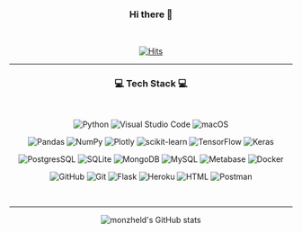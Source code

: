 <div align="center">
  
### Hi there 👋
<br>

[![Hits](https://hits.seeyoufarm.com/api/count/incr/badge.svg?url=https%3A%2F%2Fgithub.com%2Fmonzheld&count_bg=%23DAEFFF&title_bg=%23555555&icon=&icon_color=%23E7E7E7&title=high+five%21&edge_flat=false)](https://hits.seeyoufarm.com)


---------------------------------------
### 💻 Tech Stack 💻

<br>

![Python](https://img.shields.io/badge/Python-3776AB?style=for-the-badge&logo=Python&logoColor=white) 
![Visual Studio Code](https://img.shields.io/badge/Visual%20Studio%20Code-007ACC?style=for-the-badge&logo=Visual%20Studio%20Code&logoColor=white)
![macOS](https://img.shields.io/badge/macOS-000000?style=for-the-badge&logo=macOS&logoColor=white)

![Pandas](https://img.shields.io/badge/pandas-150458?style=for-the-badge&logo=pandas&logoColor=white)
![NumPy](https://img.shields.io/badge/NumPy-013243?style=for-the-badge&logo=NumPy&logoColor=white)
![Plotly](https://img.shields.io/badge/Plotly-3F4F75?style=for-the-badge&logo=Plotly&logoColor=white)
![scikit-learn](https://img.shields.io/badge/scikit-learn-F7931E?style=for-the-badge&logo=scikit-learn&logoColor=white)
![TensorFlow](https://img.shields.io/badge/TensorFlow-FF6F00?style=for-the-badge&logo=TensorFlow&logoColor=white)
![Keras](https://img.shields.io/badge/Keras-D00000?style=for-the-badge&logo=Keras&logoColor=white)


![PostgresSQL](https://img.shields.io/badge/postgresql-%23316192.svg?style=for-the-badge&logo=postgresql&logoColor=white) 
![SQLite](https://img.shields.io/badge/sqlite-%2307405e.svg?style=for-the-badge&logo=sqlite&logoColor=white)
![MongoDB](https://img.shields.io/badge/MongoDB-%234ea94b.svg?style=for-the-badge&logo=mongodb&logoColor=white)
![MySQL](https://img.shields.io/badge/MySQL-4479A1.svg?style=for-the-badge&logo=MySQL&logoColor=white)
![Metabase](https://img.shields.io/badge/Metabase-509EE3.svg?style=for-the-badge&logo=Metabase&logoColor=white)
![Docker](https://img.shields.io/badge/Docker-2496ED.svg?style=for-the-badge&logo=Docker&logoColor=white)
  
![GitHub](https://img.shields.io/badge/GitHub-181717.svg?style=for-the-badge&logo=GitHub&logoColor=white)
![Git](https://img.shields.io/badge/Git-F05032.svg?style=for-the-badge&logo=Git&logoColor=white)
![Flask](https://img.shields.io/badge/Flask-000000.svg?style=for-the-badge&logo=Flask&logoColor=white)
![Heroku](https://img.shields.io/badge/Heroku-430098.svg?style=for-the-badge&logo=Heroku&logoColor=white)
![HTML](https://img.shields.io/badge/HTML5-E34F26.svg?style=for-the-badge&logo=HTML5&logoColor=white)
![Postman](https://img.shields.io/badge/Postman-FF6C37.svg?style=for-the-badge&logo=Postman&logoColor=white)

<br>

---------------------------------------

![monzheld's GitHub stats](https://github-readme-stats.vercel.app/api?username=monzheld&theme=nord&show_icons=true)

  





</div>
